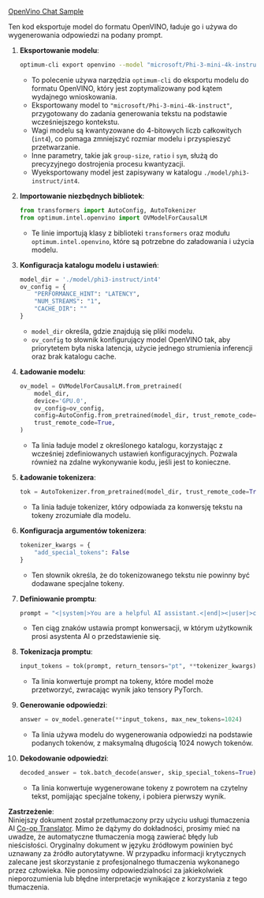 <!--
CO_OP_TRANSLATOR_METADATA:
{
  "original_hash": "a2a54312eea82ac654fb0f6d39b1f772",
  "translation_date": "2025-07-16T23:04:16+00:00",
  "source_file": "md/02.Application/01.TextAndChat/Phi3/E2E_OpenVino_Chat.md",
  "language_code": "pl"
}
-->
[OpenVino Chat Sample](../../../../../../code/06.E2E/E2E_OpenVino_Chat_Phi3-instruct.ipynb)

Ten kod eksportuje model do formatu OpenVINO, ładuje go i używa do wygenerowania odpowiedzi na podany prompt.

1. **Eksportowanie modelu**:  
   ```bash
   optimum-cli export openvino --model "microsoft/Phi-3-mini-4k-instruct" --task text-generation-with-past --weight-format int4 --group-size 128 --ratio 0.6 --sym --trust-remote-code ./model/phi3-instruct/int4
   ```  
   - To polecenie używa narzędzia `optimum-cli` do eksportu modelu do formatu OpenVINO, który jest zoptymalizowany pod kątem wydajnego wnioskowania.  
   - Eksportowany model to `"microsoft/Phi-3-mini-4k-instruct"`, przygotowany do zadania generowania tekstu na podstawie wcześniejszego kontekstu.  
   - Wagi modelu są kwantyzowane do 4-bitowych liczb całkowitych (`int4`), co pomaga zmniejszyć rozmiar modelu i przyspieszyć przetwarzanie.  
   - Inne parametry, takie jak `group-size`, `ratio` i `sym`, służą do precyzyjnego dostrojenia procesu kwantyzacji.  
   - Wyeksportowany model jest zapisywany w katalogu `./model/phi3-instruct/int4`.

2. **Importowanie niezbędnych bibliotek**:  
   ```python
   from transformers import AutoConfig, AutoTokenizer
   from optimum.intel.openvino import OVModelForCausalLM
   ```  
   - Te linie importują klasy z biblioteki `transformers` oraz modułu `optimum.intel.openvino`, które są potrzebne do załadowania i użycia modelu.

3. **Konfiguracja katalogu modelu i ustawień**:  
   ```python
   model_dir = './model/phi3-instruct/int4'
   ov_config = {
       "PERFORMANCE_HINT": "LATENCY",
       "NUM_STREAMS": "1",
       "CACHE_DIR": ""
   }
   ```  
   - `model_dir` określa, gdzie znajdują się pliki modelu.  
   - `ov_config` to słownik konfigurujący model OpenVINO tak, aby priorytetem była niska latencja, użycie jednego strumienia inferencji oraz brak katalogu cache.

4. **Ładowanie modelu**:  
   ```python
   ov_model = OVModelForCausalLM.from_pretrained(
       model_dir,
       device='GPU.0',
       ov_config=ov_config,
       config=AutoConfig.from_pretrained(model_dir, trust_remote_code=True),
       trust_remote_code=True,
   )
   ```  
   - Ta linia ładuje model z określonego katalogu, korzystając z wcześniej zdefiniowanych ustawień konfiguracyjnych. Pozwala również na zdalne wykonywanie kodu, jeśli jest to konieczne.

5. **Ładowanie tokenizera**:  
   ```python
   tok = AutoTokenizer.from_pretrained(model_dir, trust_remote_code=True)
   ```  
   - Ta linia ładuje tokenizer, który odpowiada za konwersję tekstu na tokeny zrozumiałe dla modelu.

6. **Konfiguracja argumentów tokenizera**:  
   ```python
   tokenizer_kwargs = {
       "add_special_tokens": False
   }
   ```  
   - Ten słownik określa, że do tokenizowanego tekstu nie powinny być dodawane specjalne tokeny.

7. **Definiowanie promptu**:  
   ```python
   prompt = "<|system|>You are a helpful AI assistant.<|end|><|user|>can you introduce yourself?<|end|><|assistant|>"
   ```  
   - Ten ciąg znaków ustawia prompt konwersacji, w którym użytkownik prosi asystenta AI o przedstawienie się.

8. **Tokenizacja promptu**:  
   ```python
   input_tokens = tok(prompt, return_tensors="pt", **tokenizer_kwargs)
   ```  
   - Ta linia konwertuje prompt na tokeny, które model może przetworzyć, zwracając wynik jako tensory PyTorch.

9. **Generowanie odpowiedzi**:  
   ```python
   answer = ov_model.generate(**input_tokens, max_new_tokens=1024)
   ```  
   - Ta linia używa modelu do wygenerowania odpowiedzi na podstawie podanych tokenów, z maksymalną długością 1024 nowych tokenów.

10. **Dekodowanie odpowiedzi**:  
    ```python
    decoded_answer = tok.batch_decode(answer, skip_special_tokens=True)[0]
    ```  
    - Ta linia konwertuje wygenerowane tokeny z powrotem na czytelny tekst, pomijając specjalne tokeny, i pobiera pierwszy wynik.

**Zastrzeżenie**:  
Niniejszy dokument został przetłumaczony przy użyciu usługi tłumaczenia AI [Co-op Translator](https://github.com/Azure/co-op-translator). Mimo że dążymy do dokładności, prosimy mieć na uwadze, że automatyczne tłumaczenia mogą zawierać błędy lub nieścisłości. Oryginalny dokument w języku źródłowym powinien być uznawany za źródło autorytatywne. W przypadku informacji krytycznych zalecane jest skorzystanie z profesjonalnego tłumaczenia wykonanego przez człowieka. Nie ponosimy odpowiedzialności za jakiekolwiek nieporozumienia lub błędne interpretacje wynikające z korzystania z tego tłumaczenia.